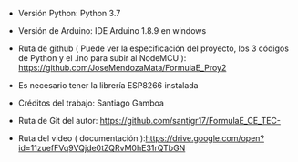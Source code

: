 * Versión Python: Python 3.7

* Versión de Arduino: IDE Arduino 1.8.9 en windows

* Ruta de github ( Puede ver la especificación del proyecto, los 3 códigos de Python y el .ino para subir al NodeMCU ): https://github.com/JoseMendozaMata/FormulaE_Proy2

* Es necesario tener la librería ESP8266 instalada

* Créditos del trabajo: Santiago Gamboa
* Ruta de Git del autor: https://github.com/santigr17/FormulaE_CE_TEC-

* Ruta del video ( documentación ):https://drive.google.com/open?id=11zuefFVq9VQjde0tZQRvM0hE31rQTbGN
